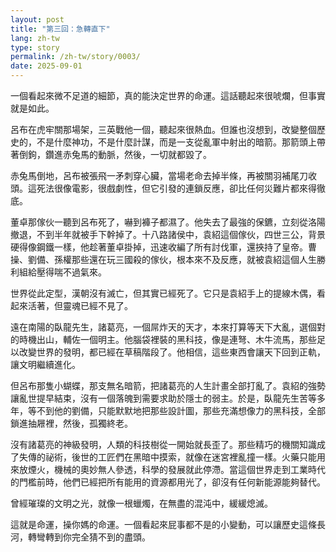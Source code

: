 ```yaml
---
layout: post
title: "第三回：急轉直下"
lang: zh-tw
type: story
permalink: /zh-tw/story/0003/
date: 2025-09-01
---
```

一個看起來微不足道的細節，真的能決定世界的命運。這話聽起來很唬爛，但事實就是如此。

呂布在虎牢關那場架，三英戰他一個，聽起來很熱血。但誰也沒想到，改變整個歷史的，不是什麼神功，不是什麼計謀，而是一支從亂軍中射出的暗箭。那箭頭上帶著倒鉤，鑽進赤兔馬的動脈，然後，一切就都毀了。

赤兔馬倒地，呂布被張飛一矛刺穿心臟，當場老命去掉半條，再被關羽補尾刀收頭。這死法很像電影，很戲劇性，但它引發的連鎖反應，卻比任何災難片都來得徹底。

董卓那傢伙一聽到呂布死了，嚇到褲子都濕了。他失去了最強的保鑣，立刻從洛陽撤退，不到半年就被手下幹掉了。十八路諸侯中，袁紹這個傢伙，四世三公，背景硬得像鋼鐵一樣，他趁著董卓掛掉，迅速收編了所有討伐軍，還挾持了皇帝。曹操、劉備、孫權那些還在玩三國殺的傢伙，根本來不及反應，就被袁紹這個人生勝利組給壓得喘不過氣來。

世界從此定型，漢朝沒有滅亡，但其實已經死了。它只是袁紹手上的提線木偶，看起來活著，但靈魂已經不見了。

遠在南陽的臥龍先生，諸葛亮，一個屌炸天的天才，本來打算等天下大亂，選個對的時機出山，輔佐一個明主。他腦袋裡裝的黑科技，像是連弩、木牛流馬，那些足以改變世界的發明，都已經在草稿階段了。他相信，這些東西會讓天下回到正軌，讓文明繼續進化。

但呂布那隻小蝴蝶，那支無名暗箭，把諸葛亮的人生計畫全部打亂了。袁紹的強勢讓亂世提早結束，沒有一個落魄到需要求助於隱士的弱主。於是，臥龍先生苦等多年，等不到他的劉備，只能默默地把那些設計圖，那些充滿想像力的黑科技，全部鎖進抽屜裡，然後，孤獨終老。

沒有諸葛亮的神級發明，人類的科技樹從一開始就長歪了。那些精巧的機關知識成了失傳的祕術，後世的工匠們在黑暗中摸索，就像在迷宮裡亂撞一樣。火藥只能用來放煙火，機械的奧妙無人參透，科學的發展就此停滯。當這個世界走到工業時代的門檻前時，他們已經把所有能用的資源都用光了，卻沒有任何新能源能夠替代。

曾經璀璨的文明之光，就像一根蠟燭，在無盡的混沌中，緩緩熄滅。

這就是命運，操你媽的命運。一個看起來屁事都不是的小變動，可以讓歷史這條長河，轉彎轉到你完全猜不到的盡頭。